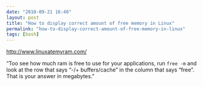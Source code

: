 ```yaml
---
date: "2010-09-21 16:40"
layout: post
title: "How to display correct amount of free memory in Linux"
permalink: "how-to-display-correct-amount-of-free-memory-in-linux"
tags: [bash]
---
```


<a href="http://www.linuxatemyram.com/">http://www.linuxatemyram.com/</a>

“Too see how much ram is free to use for your applications, run <code>free -m</code> and look at the row that says “-/+ buffers/cache” in the column that says “free”. That is your answer in megabytes.”
